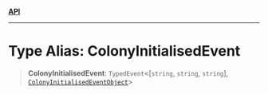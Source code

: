 [**API**](../../../README.md)

***

# Type Alias: ColonyInitialisedEvent

> **ColonyInitialisedEvent**: `TypedEvent`\<\[`string`, `string`, `string`\], [`ColonyInitialisedEventObject`](../interfaces/ColonyInitialisedEventObject.md)\>
